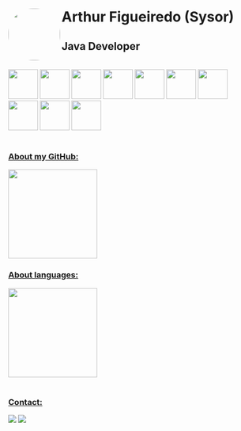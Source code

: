 <h1> <img align="left" height="105px" style="border-radius:50px;" src="https://camo.githubusercontent.com/629ac1cf5ac75fe9d5446381f0b55f283343bd67cda96f5a92e51053a85cd115/68747470733a2f2f696d322e657a6769662e636f6d2f746d702f657a6769662d322d373836613537633361622e676966">Arthur Figueiredo (Sysor)</h1><h2>Java Developer</h2>
<div style="display: inline_block"><br>
  <img height="60" width="60" src="https://cdn.jsdelivr.net/gh/devicons/devicon/icons/java/java-original.svg" />
  <img height="60" width="60" src="https://cdn.jsdelivr.net/gh/devicons/devicon/icons/spring/spring-original.svg" />
  <img height="60" width="60" src="https://cdn.jsdelivr.net/gh/devicons/devicon/icons/kotlin/kotlin-original.svg" />
  <img height="60" width="60" src="https://cdn.jsdelivr.net/gh/devicons/devicon/icons/android/android-original.svg" />
  <img height="60" width="60" src="https://cdn.jsdelivr.net/gh/devicons/devicon/icons/python/python-original.svg" />
  <img height="60" width="60" src="https://cdn.jsdelivr.net/gh/devicons/devicon/icons/postgresql/postgresql-original.svg" />
  <img height="60" width="60" src="https://cdn.jsdelivr.net/gh/devicons/devicon/icons/mongodb/mongodb-original.svg" />
  <img height="60" width="60" src="https://cdn.jsdelivr.net/gh/devicons/devicon/icons/html5/html5-original.svg" />
  <img height="60" width="60" src="https://cdn.jsdelivr.net/gh/devicons/devicon/icons/css3/css3-original.svg" />
  <img height="60" width="60" src="https://cdn.jsdelivr.net/gh/devicons/devicon/icons/javascript/javascript-original.svg" />          
</div>
<br>
<div align="left">
  <a href="https://github.com/arthurfigon">
    <h3>About my GitHub:</h3>
    <img height="180em" src="https://github-readme-stats.vercel.app/api?username=arthurfigon&show_icons=true&theme=cobalt&include_all_commits=true&count_private=true"/>
    <br>
    <h3>About languages:</h3>
    <img height="180em" src="https://github-readme-stats.vercel.app/api/top-langs/?username=arthurfigon&layout=compact&langs_count=7&theme=cobalt"/>
</div> 
<br>
 <h3>Contact:</h3>
 <a href="https://www.linkedin.com/in/arthur-figueiredo-gon%C3%A7alves-b0a546206" target="_blank"><img src="https://img.shields.io/badge/-LinkedIn-%230077B5?style=for-the-badge&logo=linkedin&logoColor=white" target="_blank"></a>
<a href = "https://github.com/arthurfigon/arthurfigon/"><img src="https://img.shields.io/badge/-Github-%23333?style=for-the-badge&logo=github&logoColor=white" target="_blank"></a>
